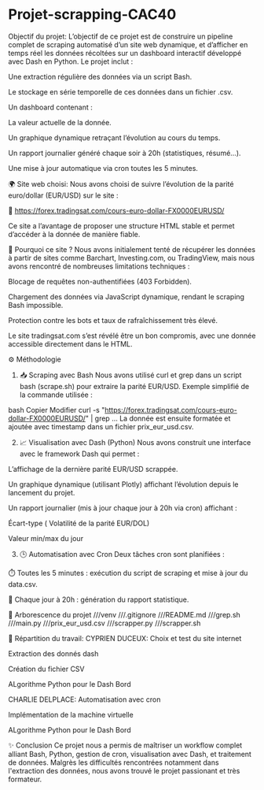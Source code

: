 # Projet-scrapping-CAC40
Objectif du projet:
L’objectif de ce projet est de construire un pipeline complet de scraping automatisé d’un site web dynamique, et d’afficher en temps réel les données récoltées sur un dashboard interactif développé avec Dash en Python. Le projet inclut :

Une extraction régulière des données via un script Bash.

Le stockage en série temporelle de ces données dans un fichier .csv.

Un dashboard contenant :

La valeur actuelle de la donnée.

Un graphique dynamique retraçant l’évolution au cours du temps.

Un rapport journalier généré chaque soir à 20h (statistiques, résumé…).

Une mise à jour automatique via cron toutes les 5 minutes.

🌍 Site web choisi:
Nous avons choisi de suivre l’évolution de la parité euro/dollar (EUR/USD) sur le site :

🔗 https://forex.tradingsat.com/cours-euro-dollar-FX0000EURUSD/

Ce site a l’avantage de proposer une structure HTML stable et permet d’accéder à la donnée de manière fiable.

🔧 Pourquoi ce site ?
Nous avons initialement tenté de récupérer les données à partir de sites comme Barchart, Investing.com, ou TradingView, mais nous avons rencontré de nombreuses limitations techniques :

Blocage de requêtes non-authentifiées (403 Forbidden).

Chargement des données via JavaScript dynamique, rendant le scraping Bash impossible.

Protection contre les bots et taux de rafraîchissement très élevé.

Le site tradingsat.com s’est révélé être un bon compromis, avec une donnée accessible directement dans le HTML.

⚙️ Méthodologie
1. 📥 Scraping avec Bash
Nous avons utilisé curl et grep dans un script bash (scrape.sh) pour extraire la parité EUR/USD. Exemple simplifié de la commande utilisée :

bash
Copier
Modifier
curl -s "https://forex.tradingsat.com/cours-euro-dollar-FX0000EURUSD/" | grep ...
La donnée est ensuite formatée et ajoutée avec timestamp dans un fichier prix_eur_usd.csv.

2. 📈 Visualisation avec Dash (Python)
Nous avons construit une interface avec le framework Dash qui permet :

L’affichage de la dernière parité EUR/USD scrappée.

Un graphique dynamique (utilisant Plotly) affichant l’évolution depuis le lancement du projet.

Un rapport journalier (mis à jour chaque jour à 20h via cron) affichant :

Écart-type ( Volatilité de la parité EUR/DOL)

Valeur min/max du jour

3. 🕒 Automatisation avec Cron
Deux tâches cron sont planifiées :

⏱️ Toutes les 5 minutes : exécution du script de scraping et mise à jour du data.csv.

📅 Chaque jour à 20h : génération du rapport statistique.

📁 Arborescence du projet
///venv
///.gitignore
///README.md
///grep.sh
///main.py
///prix_eur_usd.csv
///scrapper.py
///scrapper.sh

💼 Répartition du travail:
CYPRIEN DUCEUX: Choix et test du site internet 

Extraction des donnés dash

Création du fichier CSV

ALgorithme Python pour le Dash Bord

CHARLIE DELPLACE: Automatisation avec cron 

Implémentation de la machine virtuelle

ALgorithme Python pour le Dash Bord


✨ Conclusion
Ce projet nous a permis de maîtriser un workflow complet alliant Bash, Python, gestion de cron, visualisation avec Dash, et traitement de données. 
Malgrès les difficultés rencontrées notamment dans l'extraction des données, nous avons trouvé le projet passionant et très formateur.
